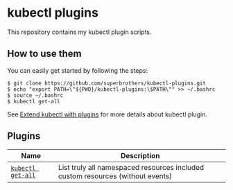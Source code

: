 # kubectl plugins

This repository contains my kubectl plugin scripts.

## How to use them

You can easily get started by following the steps:
```
$ git clone https://github.com/superbrothers/kubectl-plugins.git
$ echo "export PATH=\"${PWD}/kubectl-plugins:\$PATH\"" >> ~/.bashrc
$ source ~/.bashrc
$ kubectl get-all
```

See [Extend kubectl with plugins](https://kubernetes.io/docs/tasks/extend-kubectl/kubectl-plugins/) for more details about kubectl plugin.

## Plugins

| Name                                   | Description                                                                    |
|----------------------------------------|--------------------------------------------------------------------------------|
| [`kubectl get-all`](./kubectl-get_all) | List truly all namespaced resources included custom resources (without events) |
